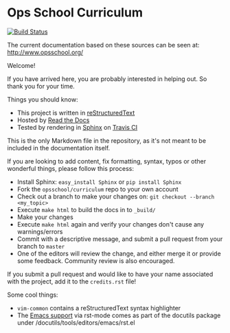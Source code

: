 Ops School Curriculum
=====================
[![Build Status](https://secure.travis-ci.org/opsschool/curriculum.png?branch=master)](https://travis-ci.org/opsschool/curriculum)

The current documentation based on these sources can be seen at:
http://www.opsschool.org/

Welcome!

If you have arrived here, you are probably interested in helping out. So thank you for your time.

Things you should know:

* This project is written in [reStructuredText](http://docutils.sourceforge.net/docs/user/rst/quickstart.html)
* Hosted by [Read the Docs](http://readthedocs.org/)
* Tested by rendering in [Sphinx](http://sphinx-doc.org/) on [Travis CI](https://travis-ci.org)

This is the only Markdown file in the repository, as it's not meant to be included in the documentation itself.

If you are looking to add content, fix formatting, syntax, typos or other wonderful things, please follow this process:

* Install Sphinx: `easy_install Sphinx` or `pip install Sphinx`
* Fork the `opsschool/curriculum` repo to your own account
* Check out a branch to make your changes on: `git checkout --branch <my_topic>`
* Execute `make html` to build the docs in to `_build/`
* Make your changes
* Execute `make html` again and verify your changes don't cause any warnings/errors
* Commit with a descriptive message, and submit a pull request from your branch to `master`
* One of the editors will review the change, and either merge it or provide some feedback. Community review is also encouraged.

If you submit a pull request and would like to have your name associated with the project, add it to the `credits.rst` file!

Some cool things:

* `vim-common` contains a reStructuredText syntax highlighter
* The [Emacs support](http://docutils.sourceforge.net/docs/user/emacs.html) via rst-mode comes as part of the docutils package under /docutils/tools/editors/emacs/rst.el
